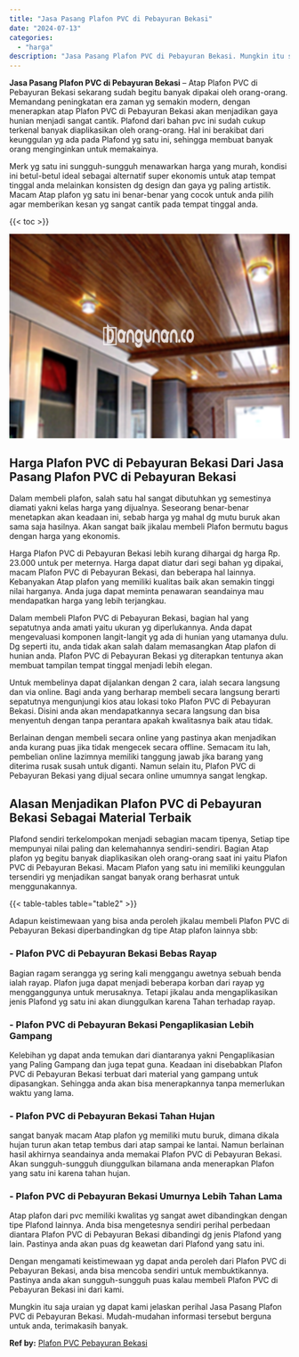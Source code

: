 ```yaml
---
title: "Jasa Pasang Plafon PVC di Pebayuran Bekasi"
date: "2024-07-13"
categories: 
  - "harga"
description: "Jasa Pasang Plafon PVC di Pebayuran Bekasi. Mungkin itu saja uraian yg dapat kami jelaskan perihal Jasa Pasang Plafon PVC di Pebayuran Bekasi. Mudah-mudahan..."
---
```


**Jasa Pasang Plafon PVC di Pebayuran Bekasi** – Atap Plafon PVC di Pebayuran Bekasi sekarang sudah begitu banyak dipakai oleh orang-orang. Memandang peningkatan era zaman yg semakin modern, dengan menerapkan atap Plafon PVC di Pebayuran Bekasi akan menjadikan gaya hunian menjadi sangat cantik. Plafond dari bahan pvc ini sudah cukup terkenal banyak diaplikasikan oleh orang-orang. Hal ini berakibat dari keunggulan yg ada pada Plafond yg satu ini, sehingga membuat banyak orang menginginkan untuk memakainya.

Merk yg satu ini sungguh-sungguh menawarkan harga yang murah, kondisi ini betul-betul ideal sebagai alternatif super ekonomis untuk atap tempat tinggal anda melainkan konsisten dg design dan gaya yg paling artistik. Macam Atap plafon yg satu ini benar-benar yang cocok untuk anda pilih agar memberikan kesan yg sangat cantik pada tempat tinggal anda.

{{< toc >}}

![Jasa Pasang Plafon PVC di Pebayuran Bekasi](/images/flafond-pvc-murah18.png)

## Harga Plafon PVC di Pebayuran Bekasi Dari Jasa Pasang Plafon PVC di Pebayuran Bekasi

Dalam membeli plafon, salah satu hal sangat dibutuhkan yg semestinya diamati yakni kelas harga yang dijualnya. Seseorang benar-benar menetapkan akan keadaan ini, sebab harga yg mahal dg mutu buruk akan sama saja hasilnya. Akan sangat baik jikalau membeli Plafon bermutu bagus dengan harga yang ekonomis.

Harga Plafon PVC di Pebayuran Bekasi lebih kurang dihargai dg harga Rp. 23.000 untuk per meternya. Harga dapat diatur dari segi bahan yg dipakai, macam Plafon PVC di Pebayuran Bekasi, dan beberapa hal lainnya. Kebanyakan Atap plafon yang memiliki kualitas baik akan semakin tinggi nilai harganya. Anda juga dapat meminta penawaran seandainya mau mendapatkan harga yang lebih terjangkau.

Dalam membeli Plafon PVC di Pebayuran Bekasi, bagian hal yang sepatutnya anda amati yaitu ukuran yg diperlukannya. Anda dapat mengevaluasi komponen langit-langit yg ada di hunian yang utamanya dulu. Dg seperti itu, anda tidak akan salah dalam memasangkan Atap plafon di hunian anda. Plafon PVC di Pebayuran Bekasi yg diterapkan tentunya akan membuat tampilan tempat tinggal menjadi lebih elegan.

Untuk membelinya dapat dijalankan dengan 2 cara, ialah secara langsung dan via online. Bagi anda yang berharap membeli secara langsung berarti sepatutnya mengunjungi kios atau lokasi toko Plafon PVC di Pebayuran Bekasi. Disini anda akan mendapatkannya secara langsung dan bisa menyentuh dengan tanpa perantara apakah kwalitasnya baik atau tidak.

Berlainan dengan membeli secara online yang pastinya akan menjadikan anda kurang puas jika tidak mengecek secara offline. Semacam itu lah, pembelian online lazimnya memiliki tanggung jawab jika barang yang diterima rusak susah untuk diganti. Namun selain itu, Plafon PVC di Pebayuran Bekasi yang dijual secara online umumnya sangat lengkap.

## Alasan Menjadikan Plafon PVC di Pebayuran Bekasi Sebagai Material Terbaik

Plafond sendiri terkelompokan menjadi sebagian macam tipenya, Setiap tipe mempunyai nilai paling dan kelemahannya sendiri-sendiri. Bagian Atap plafon yg begitu banyak diaplikasikan oleh orang-orang saat ini yaitu Plafon PVC di Pebayuran Bekasi. Macam Plafon yang satu ini memiliki keunggulan tersendiri yg menjadikan sangat banyak orang berhasrat untuk menggunakannya.

{{< table-tables table="table2" >}}

Adapun keistimewaan yang bisa anda peroleh jikalau membeli Plafon PVC di Pebayuran Bekasi diperbandingkan dg tipe Atap plafon lainnya sbb:

### \- Plafon PVC di Pebayuran Bekasi Bebas Rayap

Bagian ragam serangga yg sering kali menggangu awetnya sebuah benda ialah rayap. Plafon juga dapat menjadi beberapa korban dari rayap yg mengganggunya untuk merusaknya. Tetapi jikalau anda mengaplikasikan jenis Plafond yg satu ini akan diunggulkan karena Tahan terhadap rayap.

### \- Plafon PVC di Pebayuran Bekasi Pengaplikasian Lebih Gampang

Kelebihan yg dapat anda temukan dari diantaranya yakni Pengaplikasian yang Paling Gampang dan juga tepat guna. Keadaan ini disebabkan Plafon PVC di Pebayuran Bekasi terbuat dari material yang gampang untuk dipasangkan. Sehingga anda akan bisa menerapkannya tanpa memerlukan waktu yang lama.

### \- Plafon PVC di Pebayuran Bekasi Tahan Hujan

sangat banyak macam Atap plafon yg memiliki mutu buruk, dimana dikala hujan turun akan tetap tembus dari atap sampai ke lantai. Namun berlainan hasil akhirnya seandainya anda memakai Plafon PVC di Pebayuran Bekasi. Akan sungguh-sungguh diunggulkan bilamana anda menerapkan Plafon yang satu ini karena tahan hujan.

### \- Plafon PVC di Pebayuran Bekasi Umurnya Lebih Tahan Lama

Atap plafon dari pvc memiliki kwalitas yg sangat awet dibandingkan dengan tipe Plafond lainnya. Anda bisa mengetesnya sendiri perihal perbedaan diantara Plafon PVC di Pebayuran Bekasi dibandingi dg jenis Plafond yang lain. Pastinya anda akan puas dg keawetan dari Plafond yang satu ini.

Dengan mengamati keistimewaan yg dapat anda peroleh dari Plafon PVC di Pebayuran Bekasi, anda bisa mencoba sendiri untuk membuktikannya. Pastinya anda akan sungguh-sungguh puas kalau membeli Plafon PVC di Pebayuran Bekasi ini dari kami.

Mungkin itu saja uraian yg dapat kami jelaskan perihal Jasa Pasang Plafon PVC di Pebayuran Bekasi. Mudah-mudahan informasi tersebut berguna untuk anda, terimakasih banyak.

**Ref by:** [Plafon PVC Pebayuran Bekasi](https://id.wikipedia.org/wiki/Plafon)
